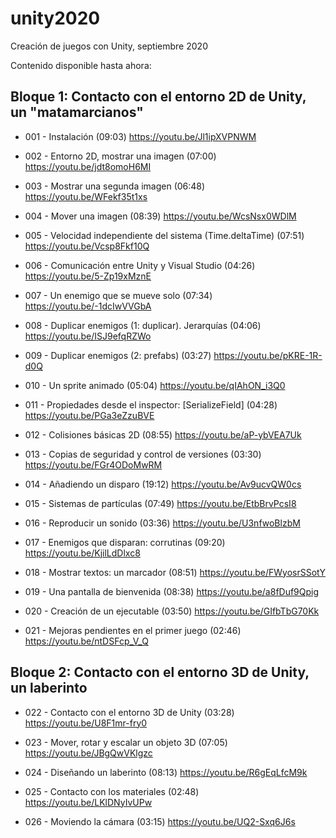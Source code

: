 # unity2020

Creación de juegos con Unity, septiembre 2020

Contenido disponible hasta ahora:

## Bloque 1: Contacto con el entorno 2D de Unity, un "matamarcianos"

 - 001 - Instalación (09:03) https://youtu.be/Jl1ipXVPNWM

 - 002 - Entorno 2D, mostrar una imagen (07:00) https://youtu.be/jdt8omoH6MI

 - 003 - Mostrar una segunda imagen (06:48) https://youtu.be/WFekf35t1xs
 
 - 004 - Mover una imagen (08:39) https://youtu.be/WcsNsx0WDlM

 - 005 - Velocidad independiente del sistema (Time.deltaTime) (07:51) https://youtu.be/Vcsp8Fkf10Q

 - 006 - Comunicación entre Unity y Visual Studio (04:26) https://youtu.be/5-Zp19xMznE

 - 007 - Un enemigo que se mueve solo (07:34) https://youtu.be/-1dcIwVVGbA

 - 008 - Duplicar enemigos (1: duplicar). Jerarquías (04:06) https://youtu.be/ISJ9efqRZWo

 - 009 - Duplicar enemigos (2: prefabs) (03:27) https://youtu.be/pKRE-1R-d0Q

 - 010 - Un sprite animado (05:04) https://youtu.be/qIAhON_i3Q0

 - 011 - Propiedades desde el inspector: [SerializeField] (04:28) https://youtu.be/PGa3eZzuBVE

 - 012 - Colisiones básicas 2D (08:55) https://youtu.be/aP-ybVEA7Uk

 - 013 - Copias de seguridad y control de versiones (03:30) https://youtu.be/FGr4ODoMwRM

 - 014 - Añadiendo un disparo (19:12) https://youtu.be/Av9ucvQW0cs

 - 015 - Sistemas de partículas (07:49) https://youtu.be/EtbBrvPcsI8

 - 016 - Reproducir un sonido (03:36) https://youtu.be/U3nfwoBlzbM

 - 017 - Enemigos que disparan: corrutinas (09:20) https://youtu.be/KjilLdDlxc8

 - 018 - Mostrar textos: un marcador (08:51) https://youtu.be/FWyosrSSotY

 - 019 - Una pantalla de bienvenida (08:38) https://youtu.be/a8fDuf9Qpig

 - 020 - Creación de un ejecutable (03:50) https://youtu.be/GIfbTbG70Kk

 - 021 - Mejoras pendientes en el primer juego (02:46) https://youtu.be/ntDSFcp_V_Q


## Bloque 2: Contacto con el entorno 3D de Unity, un laberinto

 - 022 - Contacto con el entorno 3D de Unity (03:28) https://youtu.be/U8F1mr-fry0

 - 023 - Mover, rotar y escalar un objeto 3D (07:05) https://youtu.be/JBgQwVKlgzc

 - 024 - Diseñando un laberinto (08:13) https://youtu.be/R6gEqLfcM9k

 - 025 - Contacto con los materiales (02:48) https://youtu.be/LKlDNyIvUPw

 - 026 - Moviendo la cámara (03:15) https://youtu.be/UQ2-Sxq6J6s


